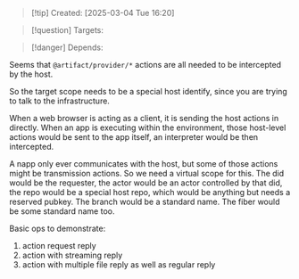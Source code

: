 
>[!tip] Created: [2025-03-04 Tue 16:20]

>[!question] Targets: 

>[!danger] Depends: 

Seems that `@artifact/provider/*` actions are all needed to be intercepted by the host.

So the target scope needs to be a special host identify, since you are trying to talk to the infrastructure.

When a web browser is acting as a client, it is sending the host actions in directly. When an app is executing within the environment, those host-level actions would be sent to the app itself, an interpreter would be then intercepted. 


A napp only ever communicates with the host, but some of those actions might be transmission actions.  So we need a virtual scope for this.  The did would be the requester, the actor would be an actor controlled by that did, the repo would be a special host repo, which would be anything but needs a reserved pubkey.  The branch would be a standard name.  The fiber would be some standard name too.

Basic ops to demonstrate:
1. action request reply
2. action with streaming reply
3. action with multiple file reply as well as regular reply